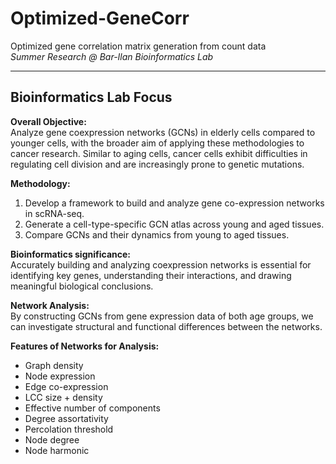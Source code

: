# Optimized-GeneCorr
Optimized gene correlation matrix generation from count data  
*Summer Research @ Bar-Ilan Bioinformatics Lab*

---

## Bioinformatics Lab Focus

**Overall Objective:**  
Analyze gene coexpression networks (GCNs) in elderly cells compared to younger cells, with the broader aim of applying these methodologies to cancer research. Similar to aging cells, cancer cells exhibit difficulties in regulating cell division and are increasingly prone to genetic mutations.  

**Methodology:**  
1. Develop a framework to build and analyze gene co-expression networks in scRNA-seq.  
2. Generate a cell-type-specific GCN atlas across young and aged tissues.  
3. Compare GCNs and their dynamics from young to aged tissues.  

**Bioinformatics significance:**  
Accurately building and analyzing coexpression networks is essential for identifying key genes, understanding their interactions, and drawing meaningful biological conclusions. 

**Network Analysis:**  
By constructing GCNs from gene expression data of both age groups, we can investigate structural and functional differences between the networks.  

**Features of Networks for Analysis:**  
- Graph density  
- Node expression  
- Edge co-expression  
- LCC size + density  
- Effective number of components  
- Degree assortativity  
- Percolation threshold  
- Node degree  
- Node harmonic

